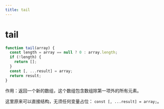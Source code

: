 ```yaml
---
title: tail
---
```


# tail

```js
function tail(array) {
  const length = array == null ? 0 : array.length;
  if (!length) {
    return [];
  }
  const [, ...result] = array;
  return result;
}
```

作用：返回一个新的数组，这个数组包含数组除第一项外的所有元素。

这里原来可以直接结构，无须任何变量占位： `const [, ...result] = array;`。

